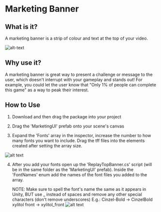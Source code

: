 # Marketing Banner

## What is it? 

A marketing banner is a strip of colour and text at the top of your video. 

![alt-text](https://i.imgur.com/wvmHDvh.png)
    
## Why use it?

A marketing banner is great way to present a challenge or message to the user, which doesn't interrupt with your gameplay and stands out! For example, you could let the user know that "Only 1% of people can complete this game" as a way to peak their interest. 

## How to Use

1. Download and then drag the package into your project

2. Drag the 'MarketingUI' prefab onto your scene's canvas

3. Expand the 'Fonts' array in the inspector, increase the number to how many fonts you want to include. Drag the tff files into the elements created after setting the array size.

![alt text](https://i.imgur.com/xsCgG1B.jpeg)

4. After you add your fonts open up the 'ReplayTopBanner.cs' script (will be in the same folder as the 'MarketingUI' prefab). Inside the 'FontNames' enum add the names of the font files you added to the array. 

    NOTE: Make sure to spell the font's name the same as it appears in Unity, BUT use _ instead of spaces and remove any other special characters (don't remove underscores)
    E.g.: Cinzel-Bold -> CinzelBold   xylitol front -> xylitol_front
![alt text](https://i.imgur.com/7bhKFpi.jpg)
